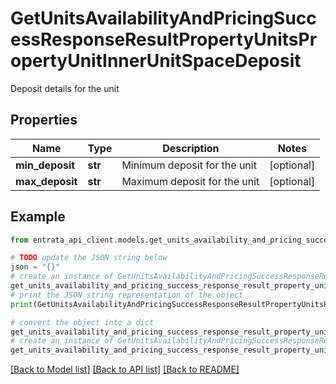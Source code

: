 # GetUnitsAvailabilityAndPricingSuccessResponseResultPropertyUnitsPropertyUnitInnerUnitSpaceDeposit

Deposit details for the unit

## Properties

Name | Type | Description | Notes
------------ | ------------- | ------------- | -------------
**min_deposit** | **str** | Minimum deposit for the unit | [optional] 
**max_deposit** | **str** | Maximum deposit for the unit | [optional] 

## Example

```python
from entrata_api_client.models.get_units_availability_and_pricing_success_response_result_property_units_property_unit_inner_unit_space_deposit import GetUnitsAvailabilityAndPricingSuccessResponseResultPropertyUnitsPropertyUnitInnerUnitSpaceDeposit

# TODO update the JSON string below
json = "{}"
# create an instance of GetUnitsAvailabilityAndPricingSuccessResponseResultPropertyUnitsPropertyUnitInnerUnitSpaceDeposit from a JSON string
get_units_availability_and_pricing_success_response_result_property_units_property_unit_inner_unit_space_deposit_instance = GetUnitsAvailabilityAndPricingSuccessResponseResultPropertyUnitsPropertyUnitInnerUnitSpaceDeposit.from_json(json)
# print the JSON string representation of the object
print(GetUnitsAvailabilityAndPricingSuccessResponseResultPropertyUnitsPropertyUnitInnerUnitSpaceDeposit.to_json())

# convert the object into a dict
get_units_availability_and_pricing_success_response_result_property_units_property_unit_inner_unit_space_deposit_dict = get_units_availability_and_pricing_success_response_result_property_units_property_unit_inner_unit_space_deposit_instance.to_dict()
# create an instance of GetUnitsAvailabilityAndPricingSuccessResponseResultPropertyUnitsPropertyUnitInnerUnitSpaceDeposit from a dict
get_units_availability_and_pricing_success_response_result_property_units_property_unit_inner_unit_space_deposit_from_dict = GetUnitsAvailabilityAndPricingSuccessResponseResultPropertyUnitsPropertyUnitInnerUnitSpaceDeposit.from_dict(get_units_availability_and_pricing_success_response_result_property_units_property_unit_inner_unit_space_deposit_dict)
```
[[Back to Model list]](../README.md#documentation-for-models) [[Back to API list]](../README.md#documentation-for-api-endpoints) [[Back to README]](../README.md)


